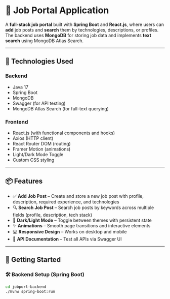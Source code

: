 
# 💼 Job Portal Application

A **full-stack job portal** built with **Spring Boot** and **React.js**, where users can **add** job posts and **search** them by technologies, descriptions, or profiles. The backend uses **MongoDB** for storing job data and implements **text search** using MongoDB Atlas Search.

---

## 🔧 Technologies Used

### Backend
- Java 17
- Spring Boot
- MongoDB
- Swagger (for API testing)
- MongoDB Atlas Search (for full-text querying)

### Frontend
- React.js (with functional components and hooks)
- Axios (HTTP client)
- React Router DOM (routing)
- Framer Motion (animations)
- Light/Dark Mode Toggle
- Custom CSS styling

---

## 📦 Features

- ✅ **Add Job Post** – Create and store a new job post with profile, description, required experience, and technologies
- 🔍 **Search Job Post** – Search job posts by keywords across multiple fields (profile, description, tech stack)
- 🌙 **Dark/Light Mode** – Toggle between themes with persistent state
- ✨ **Animations** – Smooth page transitions and interactive elements
- 💻 **Responsive Design** – Works on desktop and mobile
- 🧪 **API Documentation** – Test all APIs via Swagger UI

---

## 🚀 Getting Started

### 🛠 Backend Setup (Spring Boot)

```bash
cd jobport-backend
./mvnw spring-boot:run
